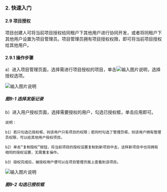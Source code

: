 ### 2. 快速入门

#### 2.9 项目授权

项目创建人可将当前项目授权给同租户下其他用户进行协同开发，或者将同租户下其他用户设置为项目管理员。项目管理员拥有项目授权权限，即可将当前项目授权给其他用户。

#### 2.9.1 操作步骤

a）进入项目管理页面，选择需进行项目授权的项目，单击![输入图片说明](../../../images/SoFlu%EF%BC%88%E5%90%8E%E7%AB%AF%EF%BC%89%E5%BC%80%E5%8F%91%E5%B9%B3%E5%8F%B0/1.%20%E6%9C%80%E6%96%B0%E7%89%88%E6%9C%AC%20-%20%E6%9B%B4%E6%96%B0%E6%97%A5%E6%9C%9F%20-%202022.10.08/2.%20%E5%BF%AB%E9%80%9F%E5%85%A5%E9%97%A8/icon-9-1.png)，选择授权选项。

![输入图片说明](../../../images/SoFlu%EF%BC%88%E5%90%8E%E7%AB%AF%EF%BC%89%E5%BC%80%E5%8F%91%E5%B9%B3%E5%8F%B0/1.%20%E6%9C%80%E6%96%B0%E7%89%88%E6%9C%AC%20-%20%E6%9B%B4%E6%96%B0%E6%97%A5%E6%9C%9F%20-%202022.10.08/2.%20%E5%BF%AB%E9%80%9F%E5%85%A5%E9%97%A8/9-1.png)

##### 图9-1 选择发版记录

b）进入用户授权页面，选择需要授权的用户，勾选已授权框，单击应用即可。

```
说明：

b1）若只勾选已授权框，则该用户只有项目的权限；若同时勾选了管理员框，则该用户拥有管理员权限，可以给其他用户授权项目。

b2）单击“复制授权”按钮，将当前项目的授权设置复制到新项目中去，这样新项目中也将拥有相同的授权设置，无需重复操作。

b3）授权完成后，被授权用户便可以在项目管理页面上查看到该项目。
```

![输入图片说明](../../../images/SoFlu%EF%BC%88%E5%90%8E%E7%AB%AF%EF%BC%89%E5%BC%80%E5%8F%91%E5%B9%B3%E5%8F%B0/1.%20%E6%9C%80%E6%96%B0%E7%89%88%E6%9C%AC%20-%20%E6%9B%B4%E6%96%B0%E6%97%A5%E6%9C%9F%20-%202022.10.08/2.%20%E5%BF%AB%E9%80%9F%E5%85%A5%E9%97%A8/9-2.png)

##### 图9-2 勾选已授权框
